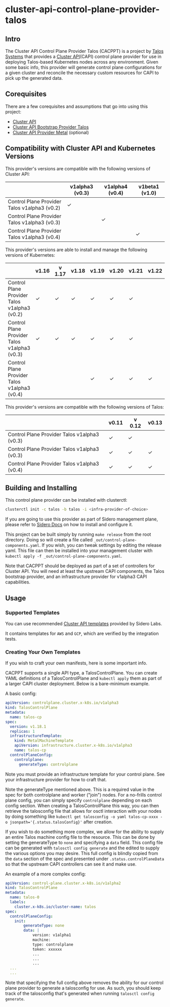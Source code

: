 # cluster-api-control-plane-provider-talos

## Intro

The Cluster API Control Plane Provider Talos (CACPPT) is a project by [Talos Systems](https://www.talos-systems.com/) that provides a [Cluster API](https://github.com/kubernetes-sigs/cluster-api)(CAPI) control plane provider for use in deploying Talos-based Kubernetes nodes across any environment.
Given some basic info, this provider will generate control plane configurations for a given cluster and reconcile the necessary custom resources for CAPI to pick up the generated data.

## Corequisites

There are a few corequisites and assumptions that go into using this project:

- [Cluster API](https://github.com/kubernetes-sigs/cluster-api)
- [Cluster API Bootstrap Provider Talos](https://github.com/talos-systems/cluster-api-bootstrap-provider-talos)
- [Cluster API Provider Metal](https://github.com/talos-systems/cluster-api-provider-metal) (optional)

## Compatibility with Cluster API and Kubernetes Versions

This provider's versions are compatible with the following versions of Cluster API:

|                                              | v1alpha3 (v0.3) | v1alpha4 (v0.4) | v1beta1 (v1.0) |
| -------------------------------------------- | --------------- | --------------- | -------------- |
| Control Plane Provider Talos v1alpha3 (v0.2) | ✓               |                 |                |
| Control Plane Provider Talos v1alpha3 (v0.3) |                 | ✓               |                |
| Control Plane Provider Talos v1alpha3 (v0.4) |                 |                 | ✓              |


This provider's versions are able to install and manage the following versions of Kubernetes:

|                                              | v1.16 | v 1.17 | v1.18 | v1.19 | v1.20 | v1.21 | v1.22 |
| -------------------------------------------  | ----- | ------ | ----- | ----- | ----- | ----- | ----- |
| Control Plane Provider Talos v1alpha3 (v0.2) | ✓     | ✓      | ✓     | ✓     | ✓     | ✓     |       |
| Control Plane Provider Talos v1alpha3 (v0.3) | ✓     | ✓      | ✓     | ✓     | ✓     | ✓     |       |
| Control Plane Provider Talos v1alpha3 (v0.4) |       |        |       | ✓     | ✓     | ✓     | ✓     |

This provider's versions are compatible with the following versions of Talos:

|                                              | v0.11 | v 0.12 | v0.13 |
| -------------------------------------------- | ----- | ------ | ----- |
| Control Plane Provider Talos v1alpha3 (v0.3) | ✓     | ✓      |       |
| Control Plane Provider Talos v1alpha3 (v0.3) | ✓     | ✓      | ✓     |
| Control Plane Provider Talos v1alpha3 (v0.4) | ✓     | ✓      | ✓     |

## Building and Installing

This control plane provider can be installed with clusterctl:

```bash
clusterctl init -c talos -b talos -i <infra-provider-of-choice>
```

If you are going to use this provider as part of Sidero management plane, please refer to [Sidero Docs](https://www.sidero.dev/docs/v0.4/getting-started/install-clusterapi/)
on how to install and configure it.

This project can be built simply by running `make release` from the root directory.
Doing so will create a file called `_out/control-plane-components.yaml`.
If you wish, you can tweak settings by editing the release yaml.
This file can then be installed into your management cluster with `kubectl apply -f _out/control-plane-components.yaml`.

Note that CACPPT should be deployed as part of a set of controllers for Cluster API.
You will need at least the upstream CAPI components, the Talos bootstrap provider, and an infrastructure provider for v1alpha3 CAPI capabilities.

## Usage

### Supported Templates

You can use recommended [Cluster API templates](https://github.com/talos-systems/cluster-api-templates) provided by Sidero Labs.

It contains templates for `AWS` and `GCP`, which are verified by the integration tests.

### Creating Your Own Templates

If you wish to craft your own manifests, here is some important info.

CACPPT supports a single API type, a TalosControlPlane.
You can create YAML definitions of a TalosControlPlane and `kubectl apply` them as part of a larger CAPI cluster deployment.
Below is a bare-minimum example.

A basic config:

```yaml
apiVersion: controlplane.cluster.x-k8s.io/v1alpha3
kind: TalosControlPlane
metadata:
  name: talos-cp
spec:
  version: v1.18.1
  replicas: 1
  infrastructureTemplate:
    kind: MetalMachineTemplate
    apiVersion: infrastructure.cluster.x-k8s.io/v1alpha3
    name: talos-cp
  controlPlaneConfig:
    controlplane:
      generateType: controlplane
```

Note you must provide an infrastructure template for your control plane.
See your infrastructure provider for how to craft that.

Note the generateType mentioned above.
This is a required value in the spec for both controlplane and worker ("join") nodes.
For a no-frills control plane config, you can simply specify `controlplane` depending on each config section.
When creating a TalosControlPlane this way, you can then retrieve the talosconfig file that allows for osctl interaction with your nodes by doing something like `kubectl get talosconfig -o yaml talos-cp-xxxx -o jsonpath='{.status.talosConfig}'` after creation.

If you wish to do something more complex, we allow for the ability to supply an entire Talos machine config file to the resource.
This can be done by setting the generateType to `none` and specifying a `data` field.
This config file can be generated with `talosctl config generate` and the edited to supply the various options you may desire.
This full config is blindly copied from the `data` section of the spec and presented under `.status.controlPlaneData` so that the upstream CAPI controllers can see it and make use.

An example of a more complex config:

```yaml
apiVersion: control-plane.cluster.x-k8s.io/v1alpha2
kind: TalosControlPlane
metadata:
  name: talos-0
  labels:
    cluster.x-k8s.io/cluster-name: talos
spec:
  controlPlaneConfig:
    init:
        generateType: none
        data: |
            version: v1alpha1
            machine:
            type: controlplane
            token: xxxxxx
            ...
            ...
            ...
  ...
  ...
```

Note that specifying the full config above removes the ability for our control plane provider to generate a talosconfig for use.
As such, you should keep track of the talosconfig that's generated when running `talosctl config generate`.
